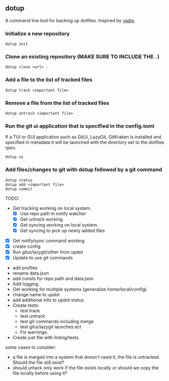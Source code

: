 ## dotup
A command line tool for backing up dotfiles. Inspired by [yadm](https://github.com/TheLocehiliosan/yadm).

### Initialize a new repository
```
dotup init
```

### Clone an existing repository (MAKE SURE TO INCLUDE THE `.`)
```
dotup clone <url> .
```

### Add a file to the list of tracked files
```
dotup track <important file>
```

### Remove a file from the list of tracked files
```
dotup untrack <important file>
```

### Run the git ui application that is specified in the config.toml
If a TUI or GUI application such as GitUi, LazyGit, GitKraken is installed and specified in metadata it will be launched with the directory set to the dotfiles rpeo.
```
dotup ui
```

### Add files/changes to git with dotup followed by a git command
```
dotup status 
dotup add <important file>
dotup commit
```

TODO:
- Get tracking working on local system.
    - [x] Use repo path in notify watcher
    - [x] Get untrack working.
    - [x] Get syncing working on local system.
    - [x] Get syncing to pick up newly added files
- [x] Get notify/sync command working.
- [x] create config
- [x] Run gitui/lazygit/other from updot
- [x] Update to use git commands
- add profiles
- rename data.json
- add consts for repo path and data.json 
- Add logging.
- Get working for multiple systems (generalize home/local/config)
- change name to updot
- add additional info to updot status
- Create tests:
    - test track
    - test untrack
    - test git commands including merge
    - test gitui/lazygit launches ect
    - Fix warnings.
- Create just file with linting/tests.

some cases to consider:
- a file is merged into a system that doesn't need it, the file is untracked. Should the file still exist?
- should untack only work if the file exists locally or should we copy the file locally before using it?
